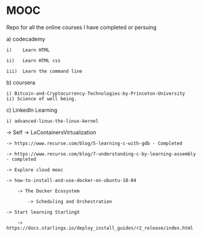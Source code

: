 # MOOC
Repo for all the online courses I have completed or persuing

a) codecademy

    i)    Learn HTML

    ii)   Learn HTML css

    iii)  Learn the command line

b) coursera

    i) Bitcoin-and-Cryptocurrency-Technologies-by-Princeton-University
    ii) Science of well being.

c) LinkedIn Learning

    i) advanced-linux-the-linux-kernel

-> Self 
    -> LxContainersVirtualization
    
    -> https://www.recurse.com/blog/5-learning-c-with-gdb - Completed

    -> https://www.recurse.com/blog/7-understanding-c-by-learning-assembly - completed

    -> Explore cloud mooc

    -> how-to-install-and-use-docker-on-ubuntu-18-04
    
        -> The Docker Ecosystem
        
            -> Scheduling and Orchestration
    
    -> Start learning StarlingX 
        
        -> https://docs.starlingx.io/deploy_install_guides/r2_release/index.html
